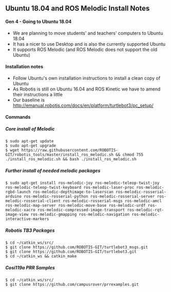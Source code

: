 ## Ubuntu 18.04 and ROS Melodic Install Notes

#### Gen 4 - Going to Ubuntu 18.04
* We are planning to move students' and teachers' computers to Ubuntu 18.04
* It has a nicer to use Desktop and is also the currently supported Ubuntu
* It supports ROS Melodic (and ROS Melodic does not support the old Ubuntu)

#### Installation notes
* Follow Ubuntu's own installation instructions to install a clean copy of Ubuntu
* As Robotis is still on Ubuntu 16.04 and ROS Kinetic we have to amend their instructions a little
* Our baseline is http://emanual.robotis.com/docs/en/platform/turtlebot3/pc_setup/

#### Commands

##### Core install of Melodic
```
$ sudo apt-get update
$ sudo apt-get upgrade
$ wget https://raw.githubusercontent.com/ROBOTIS-GIT/robotis_tools/master/install_ros_melodic.sh && chmod 755 ./install_ros_melodic.sh && bash ./install_ros_melodic.sh
```

##### Further install of needed melodic packages

```
$ sudo apt-get install ros-melodic-joy ros-melodic-teleop-twist-joy ros-melodic-teleop-twist-keyboard ros-melodic-laser-proc ros-melodic-rgbd-launch ros-melodic-depthimage-to-laserscan ros-melodic-rosserial-arduino ros-melodic-rosserial-python ros-melodic-rosserial-server ros-melodic-rosserial-client ros-melodic-rosserial-msgs ros-melodic-amcl ros-melodic-map-server ros-melodic-move-base ros-melodic-urdf ros-melodic-xacro ros-melodic-compressed-image-transport ros-melodic-rqt-image-view ros-melodic-gmapping ros-melodic-navigation ros-melodic-interactive-markers
```

##### Robotis TB3 Packages
```
$ cd ~/catkin_ws/src/
$ git clone https://github.com/ROBOTIS-GIT/turtlebot3_msgs.git
$ git clone https://github.com/ROBOTIS-GIT/turtlebot3.git
$ cd ~/catkin_ws && catkin_make
```

##### Cosi119a PRR Samples
```
$ cd ~/catkin_ws/src/
$ git clone https://github.com/campusrover/prrexamples.git
```

